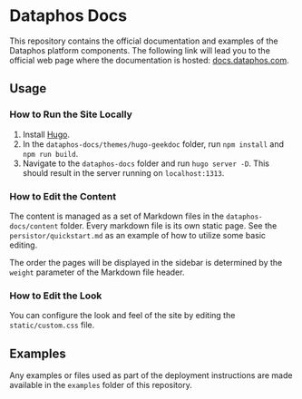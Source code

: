 # Dataphos Docs

This repository contains the official documentation and examples of the Dataphos platform components. The following link will lead you to the official web page where the documentation is hosted: [docs.dataphos.com](https://docs.dataphos.com/).

## Usage 
### How to Run the Site Locally

1. Install [Hugo](https://gohugo.io/).
2. In the `dataphos-docs/themes/hugo-geekdoc` folder, run `npm install` and `npm run build`.
3. Navigate to the `dataphos-docs` folder and run `hugo server -D`. This should result in the server running on `localhost:1313`.

### How to Edit the Content

The content is managed as a set of Markdown files in the `dataphos-docs/content` folder. Every markdown file is its own static page. See the `persistor/quickstart.md` as an example of how to utilize some basic editing.

The order the pages will be displayed in the sidebar is determined by the `weight` parameter of the Markdown file header.

### How to Edit the Look

You can configure the look and feel of the site by editing the `static/custom.css` file.

## Examples

Any examples or files used as part of the deployment instructions are made available in the `examples` folder of this repository.
